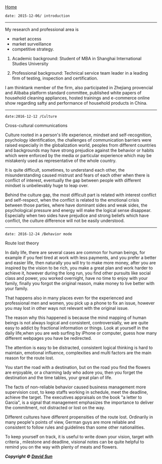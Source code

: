  [Home](http://www.sunweiwei.net) 

    date: 2015-12-06/ introduction 
    
***
My research and professional area is

 * market access
 * market surveillance
 * competitive strategy.  

1. Academic background: Student of MBA in Shanghai International Studies University

2. Professional background: Technical service team leader in a leading firm of testing, inspection and certification.  

I am thinktank member of the firm, also participated in Zhejiang provencial and Alibaba platform standard committee, published white papers of household cleaning appliances, hosted trainings and e-commerce online show regarding safty and performance of household products in China.


***
    date:2016-12-12 /Culture 

Cross-cultural communications 

Culture rooted in a person's life experience, mindset and self-recognition, psychology identification, the challenges of communication barriers were raised especially in the globalization world, peoples from different countries and backgrounds may have strong prejudice against the behavior or habits which were enforced by the media or particular experience which may be mistakenly used as representative of the whole country.

It is quite difficult, sometimes, to understand each other, the misunderstanding caused mistrust and fears of each other when there is conflict of interest, eventually the gap between people with different mindset is unbelievably huge to leap over.  

Behind the culture gap, the most difficult part is related with interest conflict and self-respect, when the conflict is related to the emotional crisis between those parties, where have dominant sides and weak sides, the psychological pressure and energy will make the logical sense disappear. Especially when two sides have prejudice and strong beliefs which have conflict, the culture difference will not be easily understood.    


***
    date: 2016-12-24 /Behavior mode

Route lost theory

In daily life, there are several cases are common for human beings, for example if you feel tired at work with less payments, and you prefer a better and easier life, then naturally you will try to make more money, after you are inspired by the vision to be rich, you make a great plan and work harder to achieve it, however during the long run, you find other pursuits like social class and power, you worked overnight, have no time to enjoy with your family, finally you forgot the original reason, make money to live better with your family.  

That happens also in many places even for the experienced and professional men and women, you pick up a phone to fix an issue, however you may lost in other ways not relevant with the original issue.  

The reason why this happened is because the mind mapping of human beings is not always logical and consistent, controversially, we are quite easy to addict by fractional information or things. Look at yourself in the daily life,when you are web surfing by iPhone or computer, guess how many different webpages you have be redirected.   

The attention is easy to be distracted, consistent logical thinking is hard to maintain, emotional influence, complexities and multi factors are the main reason for the route lost.   

You start the road with a destination, but on the road you find the flowers are enjoyable, or a charming lady who adore you, then you forget the destination and the time tables, your great plan of life.  

The facts of non-reliable behavior caused business management more supervision cost, to keep staffs working in schedule, meet the deadline, achieve the target. The executives appraisals on the book "a letter to Garcia", is a signal that management emphasizes the importance to deliver the commitment, not distracted or lost on the way.  

Different cultures have different propensities of the route lost. Ordinarily in many people's points of view, German guys are more reliable and consistent to follow rules and guidelines than some other nationalities.  

To keep yourself on track, it is useful to write down your vision, target with criteria , milestone and deadline, visional notes can be quite helpful to remind you on the way with plenty of meats and flowers.  




***Copyright &copy; [David Sun](mailto:david@sunweiwei.net)***


